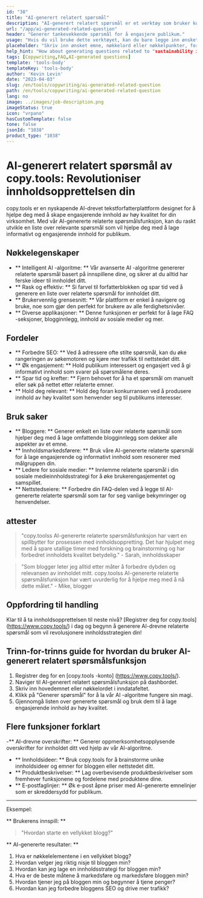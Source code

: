 ```yaml
---
id: "38"
title: "AI-generert relatert spørsmål"
description: "AI-generert relatert spørsmål er et verktøy som bruker kunstig intelligens for automatisk å lage relevante og engasjerende spørsmål basert på et gitt emne eller nøkkelord.  Dette verktøyet er perfekt for å generere FAQ -seksjoner, diskusjonsfora, innhold av sosiale medier og mer, og sikre at du tar opp de viktigste bekymringene til målgruppen din."
url: "/app/ai-generated-related-question"
header: "Generer tankevekkende spørsmål for å engasjere publikum."
usage: "Hvis du vil bruke dette verktøyet, kan du bare legge inn ønsket emne, nøkkelord eller nøkkelpunkter.  Vår AI vil da generere et sett med godt laget, relevante og engasjerende spørsmål basert på dine innspill."
placeholder: "Skriv inn ønsket emne, nøkkelord eller nøkkelpunkter, for eksempel: \ n \ ntopic: Social Media Marketing \ nkeywords: Facebook, Instagram, Twitter, LinkedIn \ n \ n"
help_hint: "How about generating questions related to "sustainability in fashion"? I would like questions that explore the challenges and opportunities of sustainable fashion practices, as well as the impact of the fashion industry on the environment and society."
tags: [Copywriting,FAQ,AI-generated questions]
template: 'tools-body'
templateKey: 'tools-body'
author: 'Kevin Levin'
date: "2023-04-03"
slug: /en/tools/copywriting/ai-generated-related-question
path: /en/tools/copywriting/ai-generated-related-question
lang: no
image: ../images/job-description.png
imageStatus: true
icon: "vrpano"
hasCustomTemplate: false
tone: false
jsonId: "1038"
product_type: "1038"
---
```

# AI-generert relatert spørsmål av copy.tools: Revolutioniser innholdsopprettelsen din

copy.tools er en nyskapende AI-drevet tekstforfatterplattform designet for å hjelpe deg med å skape engasjerende innhold av høy kvalitet for din virksomhet.  Med vår AI-genererte relaterte spørsmålsfunksjon, kan du raskt utvikle en liste over relevante spørsmål som vil hjelpe deg med å lage informativt og engasjerende innhold for publikum.

## Nøkkelegenskaper

- ** Intelligent AI -algoritme: ** Vår avanserte AI -algoritme genererer relaterte spørsmål basert på innspillene dine, og sikrer at du alltid har ferske ideer til innholdet ditt.
 - ** Rask og effektiv: ** Si farvel til forfatterblokken og spar tid ved å generere en liste over relaterte spørsmål for innholdet ditt.
 - ** Brukervennlig grensesnitt: ** Vår plattform er enkel å navigere og bruke, noe som gjør den perfekt for brukere av alle ferdighetsnivåer.
 - ** Diverse applikasjoner: ** Denne funksjonen er perfekt for å lage FAQ -seksjoner, blogginnlegg, innhold av sosiale medier og mer.

## Fordeler

- ** Forbedre SEO: ** Ved å adressere ofte stilte spørsmål, kan du øke rangeringen av søkemotoren og kjøre mer trafikk til nettstedet ditt.
 - ** Øk engasjement: ** Hold publikum interessert og engasjert ved å gi informativt innhold som svarer på spørsmålene deres.
 - ** Spar tid og krefter: ** Fjern behovet for å ha et spørsmål om manuelt eller søk på nettet etter relaterte emner.
 - ** Hold deg relevant: ** Hold deg foran konkurransen ved å produsere innhold av høy kvalitet som henvender seg til publikums interesser.

## Bruk saker

- ** Bloggere: ** Generer enkelt en liste over relaterte spørsmål som hjelper deg med å lage omfattende blogginnlegg som dekker alle aspekter av et emne.
 - ** Innholdsmarkedsførere: ** Bruk våre AI-genererte relaterte spørsmål for å lage engasjerende og informativt innhold som resonerer med målgruppen din.
 - ** Ledere for sosiale medier: ** Innlemme relaterte spørsmål i din sosiale medieinnholdsstrategi for å øke brukerengasjementet og samspillet.
 - ** Nettstedseiere: ** Forbedre din FAQ-delen ved å legge til AI-genererte relaterte spørsmål som tar for seg vanlige bekymringer og henvendelser.

## attester

> "copy.toolss AI-genererte relaterte spørsmålsfunksjon har vært en spillbytter for prosessen med innholdsoppretting. Det har hjulpet meg med å spare utallige timer med forskning og brainstorming og har forbedret innholdets kvalitet betydelig."  - Sarah, innholdsskaper

> "Som blogger leter jeg alltid etter måter å forbedre dybden og relevansen av innholdet mitt. copy.toolss AI-genererte relaterte spørsmålsfunksjon har vært uvurderlig for å hjelpe meg med å nå dette målet."  - Mike, blogger

## Oppfordring til handling

Klar til å ta innholdsopprettelsen til neste nivå?  [Registrer deg for copy.tools] (https://www.copy.tools/) i dag og begynn å generere AI-drevne relaterte spørsmål som vil revolusjonere innholdsstrategien din!

## Trinn-for-trinns guide for hvordan du bruker AI-generert relatert spørsmålsfunksjon

1. Registrer deg for en [copy.tools -konto] (https://www.copy.tools/).
 2. Naviger til AI-generert relatert spørsmålsfunksjon på dashbordet.
 3. Skriv inn hovedemnet eller nøkkelordet i inndatafeltet.
 4. Klikk på "Generer spørsmål" for å la vår AI -algoritme fungere sin magi.
 5. Gjennomgå listen over genererte spørsmål og bruk dem til å lage engasjerende innhold av høy kvalitet.

## Flere funksjoner forklart

-** AI-drevne overskrifter: ** Generer oppmerksomhetsopplysende overskrifter for innholdet ditt ved hjelp av vår AI-algoritme.
 - ** Innholdsideer: ** Bruk copy.tools for å brainstorme unike innholdsideer og emner for bloggen eller nettstedet ditt.
 - ** Produktbeskrivelser: ** Lag overbevisende produktbeskrivelser som fremhever funksjonene og fordelene med produktene dine.
 - ** E-postfaglinjer: ** Øk e-post åpne priser med AI-genererte emnelinjer som er skreddersydd for publikum.

---

Eksempel:

** Brukerens innspill: **
 > "Hvordan starte en vellykket blogg?"

** AI-genererte resultater: **
 1. Hva er nøkkelelementene i en vellykket blogg?
 2. Hvordan velger jeg riktig nisje til bloggen min?
 3. Hvordan kan jeg lage en innholdsstrategi for bloggen min?
 4. Hva er de beste måtene å markedsføre og markedsføre bloggen min?
 5. Hvordan tjener jeg på bloggen min og begynner å tjene penger?
 6. Hvordan kan jeg forbedre bloggens SEO og drive mer trafikk?
